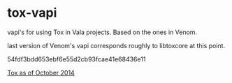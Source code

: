 # tox-vapi
vapi's for using Tox in Vala projects. Based on the ones in Venom.

last version of Venom's vapi corresponds roughly to libtoxcore at this point.

54fdf3bdd653ebf6e55d2cb93fcae41e68436e11

[Tox as of October 2014](https://github.com/irungentoo/toxcore/tree/54fdf3bdd653ebf6e55d2cb93fcae41e68436e11)
